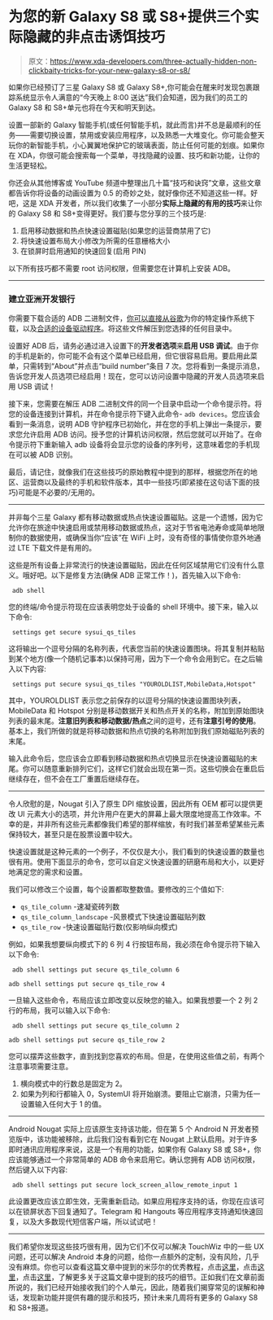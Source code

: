 # 为您的新 Galaxy S8 或 S8+提供三个实际隐藏的非点击诱饵技巧

> 原文：<https://www.xda-developers.com/three-actually-hidden-non-clickbaity-tricks-for-your-new-galaxy-s8-or-s8/>

如果你已经预订了三星 Galaxy S8 或 Galaxy S8+,你可能会在醒来时发现包裹跟踪系统显示令人满意的“今天晚上 8:00 送达”我们会知道，因为我们的员工的 Galaxy S8 和 S8+单元也将在今天和明天到达。

设置一部新的 Galaxy 智能手机(或任何智能手机，就此而言)并不总是最顺利的任务——需要切换设置，禁用或安装应用程序，以及熟悉一大堆变化。你可能会整天玩你的新智能手机，小心翼翼地保护它的玻璃表面，防止任何可能的划痕。如果你在 XDA，你很可能会搜索每一个菜单，寻找隐藏的设置、技巧和新功能，让你的生活更轻松。

你还会从其他博客或 YouTube 频道中整理出几十篇“技巧和诀窍”文章，这些文章都告诉你将设备的动画设置为 0.5 的奇妙之处，就好像你还不知道这些一样。好吧，这是 XDA 开发者，所以我们收集了一小部分**实际上隐藏的有用的技巧**来让你的 Galaxy S8 和 S8+变得更好。我们要与您分享的三个技巧是:

1.  启用移动数据和热点快速设置磁贴(如果您的运营商禁用了它)
2.  将快速设置布局大小修改为所需的任意栅格大小
3.  在锁屏时启用通知的快速回复(启用 PIN)

以下所有技巧都不需要 root 访问权限，但需要您在计算机上安装 ADB。

* * *

### 建立亚洲开发银行

你需要下载合适的 ADB 二进制文件，[你可以直接从谷歌](https://www.xda-developers.com/google-releases-separate-adb-and-fastboot-binary-downloads/)为你的特定操作系统下载，以及[合适的设备驱动程序](https://developer.android.com/studio/run/oem-usb.html)。将这些文件解压到您选择的任何目录中。

设置好 ADB 后，请务必通过进入设置下的**开发者选项**来**启用 USB 调试**。由于你的手机是新的，你可能不会有这个菜单已经启用，但它很容易启用。要启用此菜单，只需转到“About”并点击“build number”条目 7 次。您将看到一条提示消息，告诉您开发人员选项已经启用！现在，您可以访问设置中隐藏的开发人员选项来启用 USB 调试！

接下来，您需要在解压 ADB 二进制文件的同一个目录中启动一个命令提示符。将您的设备连接到计算机，并在命令提示符下键入此命令- `adb devices`。您应该会看到一条消息，说明 ADB 守护程序已初始化，并在您的手机上弹出一条提示，要求您允许启用 ADB 访问。授予您的计算机访问权限，然后您就可以开始了。在命令提示符下重新输入 adb 设备将会显示您的设备的序列号，这意味着您的手机现在可以被 ADB 识别。

最后，请记住，就像我们在这些技巧的原始教程中提到的那样，根据您所在的地区、运营商以及最终的手机和软件版本，其中一些技巧(即紧接在这句话下面的技巧)可能是不必要的/无用的。

* * *

并非每个三星 Galaxy 都有移动数据或热点快速设置磁贴。这是一个遗憾，因为它允许你在旅途中快速启用或禁用移动数据或热点，这对于节省电池寿命或简单地限制你的数据使用，或确保当你“应该”在 WiFi 上时，没有奇怪的事情使你意外地通过 LTE 下载文件是有用的。

这些是所有设备上非常流行的快速设置磁贴，因此在任何区域禁用它们没有什么意义。哦好吧。以下是修复方法(确保 ADB 正常工作！)，首先输入以下命令:

```
 adb shell 
```

您的终端/命令提示符现在应该表明您处于设备的 shell 环境中。接下来，输入以下命令:

```
 settings get secure sysui_qs_tiles 
```

这将输出一个逗号分隔的名称列表，代表您当前的快速设置图块。将其复制并粘贴到某个地方(像一个随机记事本)以保持可用，因为下一个命令会用到它。在之后输入以下内容:

```
 settings put secure sysui_qs_tiles "YOUROLDLIST,MobileData,Hotspot" 
```

其中，YOUROLDLIST 表示您之前保存的以逗号分隔的快速设置图块列表，MobileData 和 Hotspot 分别是移动数据开关和热点开关的名称，附加到原始图块列表的最末尾。**注意旧列表和移动数据/热点**之间的逗号，还有**注意引号的使用**。基本上，我们所做的就是将移动数据和热点切换的名称附加到我们原始磁贴列表的末尾。

输入此命令后，您应该会立即看到移动数据和热点切换显示在快速设置磁贴的末尾。你可以随意重新排列它们，这样它们就会出现在第一页。这些切换会在重启后继续存在，但不会在工厂重置后继续存在。

* * *

令人欣慰的是，Nougat 引入了原生 DPI 缩放设置，因此所有 OEM 都可以提供更改 UI 元素大小的选项，并允许用户在更大的屏幕上最大限度地提高工作效率。不幸的是，并非所有这些元素都像我们希望的那样缩放，有时我们甚至希望某些元素保持较大，甚至只是在股票设置中较大。

快速设置就是这种元素的一个例子，不仅仅是大小，我们看到的快速设置的数量也很有用。使用下面显示的命令，您可以自定义快速设置的研磨布局和大小，以更好地满足您的需求和设置。

我们可以修改三个设置，每个设置都取整数值。要修改的三个值如下:

*   `qs_tile_column` -速凝瓷砖列数
*   `qs_tile_column_landscape` -风景模式下快速设置磁贴列数
*   `qs_tile_row` -快速设置磁贴行数(仅影响纵向模式)

例如，如果我想要纵向模式下的 6 列 4 行按钮布局，我必须在命令提示符下输入以下命令:

```
 adb shell settings put secure qs_tile_column 6

adb shell settings put secure qs_tile_row 4 
```

一旦输入这些命令，布局应该立即改变以反映您的输入。如果我想要一个 2 列 2 行的布局，我可以输入以下命令:

```
 adb shell settings put secure qs_tile_column 2

adb shell settings put secure qs_tile_row 2 
```

您可以摆弄这些数字，直到找到您喜欢的布局。但是，在使用这些值之前，有两个注意事项需要注意。

1.  横向模式中的行数总是固定为 2。
2.  如果为列和行都输入 0，SystemUI 将开始崩溃。要阻止它崩溃，只需为任一设置输入任何大于 1 的值。

* * *

Android Nougat 实际上应该原生支持该功能，但在第 5 个 Android N 开发者预览版中，该功能被移除，此后我们没有看到它在 Nougat 上默认启用。对于许多即时通讯应用程序来说，这是一个有用的功能，如果你有 Galaxy S8 或 S8+，你应该能够通过一个非常简单的 ADB 命令来启用它。确认您拥有 ADB 访问权限，然后键入以下内容:

```
 adb shell settings put secure lock_screen_allow_remote_input 1 
```

此设置更改应该立即生效，无需重新启动。如果应用程序支持的话，你现在应该可以在锁屏状态下回复通知了。Telegram 和 Hangouts 等应用程序支持通知快速回复，以及大多数现代短信客户端，所以试试吧！

* * *

我们希望你发现这些技巧很有用，因为它们不仅可以解决 TouchWiz 中的一些 UX 问题，还可以解决 Android 本身的问题，给你一点额外的定制，没有风险，几乎没有麻烦。你也可以查看这篇文章中提到的米莎尔的优秀教程，点击[这里](https://www.xda-developers.com/how-to-restore-mobile-data-quick-settings-tile-toggle-on-samsung-galaxy-devices/)，点击[这里](https://www.xda-developers.com/customize-size-quick-settings-button-layout-samsung-galaxy/)，点击[这里](https://www.xda-developers.com/enable-quick-reply-from-lockscreen-on-galaxy-s7-s7-edge-running-nougat/)，了解更多关于这篇文章中提到的技巧的细节。正如我们在文章前面所说的，我们已经开始接收我们的个人单元，因此，随着我们揭穿常见的误解和神话，发现新功能并提供有趣的提示和技巧，预计未来几周将有更多的 Galaxy S8 和 S8+报道。